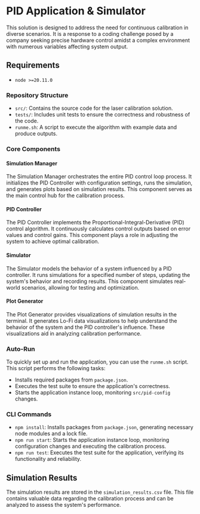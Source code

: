 # PID Application & Simulator

This solution is designed to address the need for continuous calibration in diverse scenarios. It is a response to a coding challenge posed by a company seeking precise hardware control amidst a complex environment with numerous variables affecting system output.

## Requirements

- `node >=20.11.0`

### Repository Structure

- `src/`: Contains the source code for the laser calibration solution.
- `tests/`: Includes unit tests to ensure the correctness and robustness of the code.
- `runme.sh`: A script to execute the algorithm with example data and produce outputs.

### Core Components

#### Simulation Manager

The Simulation Manager orchestrates the entire PID control loop process. It initializes the PID Controller with configuration settings, runs the simulation, and generates plots based on simulation results. This component serves as the main control hub for the calibration process.

#### PID Controller

The PID Controller implements the Proportional-Integral-Derivative (PID) control algorithm. It continuously calculates control outputs based on error values and control gains. This component plays a role in adjusting the system to achieve optimal calibration.

#### Simulator

The Simulator models the behavior of a system influenced by a PID controller. It runs simulations for a specified number of steps, updating the system's behavior and recording results. This component simulates real-world scenarios, allowing for testing and optimization.

#### Plot Generator

The Plot Generator provides visualizations of simulation results in the terminal. It generates Lo-Fi data visualizations to help understand the behavior of the system and the PID controller's influence. These visualizations aid in analyzing calibration performance.

### Auto-Run

To quickly set up and run the application, you can use the `runme.sh` script. This script performs the following tasks:

- Installs required packages from `package.json`.
- Executes the test suite to ensure the application's correctness.
- Starts the application instance loop, monitoring `src/pid-config` changes.

### CLI Commands

- `npm install`: Installs packages from `package.json`, generating necessary node modules and a lock file.
- `npm run start`: Starts the application instance loop, monitoring configuration changes and executing the calibration process.
- `npm run test`: Executes the test suite for the application, verifying its functionality and reliability.

## Simulation Results

The simulation results are stored in the `simulation_results.csv` file. This file contains valuable data regarding the calibration process and can be analyzed to assess the system's performance.
